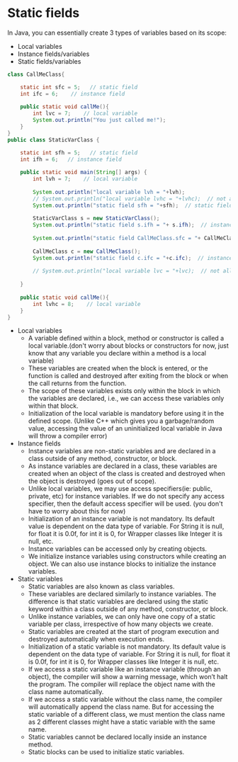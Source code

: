 # Static fields

In Java, you can essentially create 3 types of variables based on its scope:

- Local variables
- Instance fields/variables
- Static fields/variables

```java
class CallMeClass{

    static int sfc = 5;   // static field
    int ifc = 6;    // instance field
    
    public static void callMe(){
        int lvc = 7;    // local variable
        System.out.println("You just called me!");
    }
}
public class StaticVarClass {

    static int sfh = 5;   // static field
    int ifh = 6;   // instance field
    
    public static void main(String[] args) {
        int lvh = 7;    // local variable
        
        System.out.println("local variable lvh = "+lvh);
        // System.out.println("local variable lvhc = "+lvhc);  // not allowed as lvhc does not exist beyond the scope of the method
        System.out.println("static field sfh = "+sfh);  // static fields within the same class can be accessed directly
        
        StaticVarClass s = new StaticVarClass();
        System.out.println("static field s.ifh = "+ s.ifh);  // instance fields can only be accessed after making a instance of the class
        
        System.out.println("static field CallMeClass.sfc = "+ CallMeClass.sfc);  // static fields of another class can be accessed using the class name and the dot operator
        
        CallMeClass c = new CallMeClass();
        System.out.println("static field c.ifc = "+c.ifc);  // instance fields can only be accessed after making a instance of the class
        
        // System.out.println("local variable lvc = "+lvc);  // not allowed as lvc does not exist beyond the scope of the method
        
    }
    
    public static void callMe(){
        int lvhc = 8;    // local variable
    }
}
```
- Local variables
    - A variable defined within a block, method or constructor is called a local variable.(don't worry about blocks or constructors for now, just know that any variable you declare within a method is a local variable)
    - These variables are created when the block is entered, or the function is called and destroyed after exiting from the block or when the call returns from the function.
    - The scope of these variables exists only within the block in which the variables are declared, i.e., we can access these variables only within that block.
    - Initialization of the local variable is mandatory before using it in the defined scope. (Unlike C++ which gives you a garbage/random value, accessing the value of an uninitialized local variable in Java will throw a compiler error)
- Instance fields
    - Instance variables are non-static variables and are declared in a class outside of any method, constructor, or block. 
    - As instance variables are declared in a class, these variables are created when an object of the class is created and destroyed when the object is destroyed (goes out of scope).
    - Unlike local variables, we may use access specifiers(ie: public, private, etc) for instance variables. If we do not specify any access specifier, then the default access specifier will be used. (you don't have to worry about this for now)
    - Initialization of an instance variable is not mandatory. Its default value is dependent on the data type of variable. For String it is null, for float it is 0.0f, for int it is 0, for Wrapper classes like Integer it is null, etc.
    - Instance variables can be accessed only by creating objects.
    - We initialize instance variables using constructors while creating an object. We can also use instance blocks to initialize the instance variables.
- Static variables
    - Static variables are also known as class variables. 
    - These variables are declared similarly to instance variables. The difference is that static variables are declared using the static keyword within a class outside of any method, constructor, or block.
    - Unlike instance variables, we can only have one copy of a static variable per class, irrespective of how many objects we create.
    - Static variables are created at the start of program execution and destroyed automatically when execution ends.
    - Initialization of a static variable is not mandatory. Its default value is dependent on the data type of variable. For String it is null, for float it is 0.0f, for int it is 0, for Wrapper classes like Integer it is null, etc.
    - If we access a static variable like an instance variable (through an object), the compiler will show a warning message, which won’t halt the program. The compiler will replace the object name with the class name automatically.
    - If we access a static variable without the class name, the compiler will automatically append the class name. But for accessing the static variable of a different class, we must mention the class name as 2 different classes might have a static variable with the same name.
    - Static variables cannot be declared locally inside an instance method.
    - Static blocks can be used to initialize static variables.
